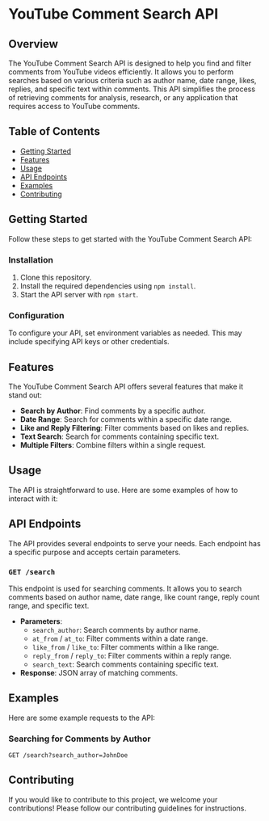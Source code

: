 # YouTube Comment Search API

## Overview

The YouTube Comment Search API is designed to help you find and filter comments from YouTube videos efficiently. It allows you to perform searches based on various criteria such as author name, date range, likes, replies, and specific text within comments. This API simplifies the process of retrieving comments for analysis, research, or any application that requires access to YouTube comments.

## Table of Contents

- [Getting Started](#getting-started)
- [Features](#features)
- [Usage](#usage)
- [API Endpoints](#api-endpoints)
- [Examples](#examples)
- [Contributing](#contributing)


## Getting Started

Follow these steps to get started with the YouTube Comment Search API:

### Installation

1. Clone this repository.
2. Install the required dependencies using `npm install`.
3. Start the API server with `npm start`.

### Configuration

To configure your API, set environment variables as needed. This may include specifying API keys or other credentials.

## Features

The YouTube Comment Search API offers several features that make it stand out:

- **Search by Author**: Find comments by a specific author.
- **Date Range**: Search for comments within a specific date range.
- **Like and Reply Filtering**: Filter comments based on likes and replies.
- **Text Search**: Search for comments containing specific text.
- **Multiple Filters**: Combine filters within a single request.

## Usage

The API is straightforward to use. Here are some examples of how to interact with it:

## API Endpoints

The API provides several endpoints to serve your needs. Each endpoint has a specific purpose and accepts certain parameters.

### `GET /search`

This endpoint is used for searching comments. It allows you to search comments based on author name, date range, like count range, reply count range, and specific text.

- **Parameters**:
  - `search_author`: Search comments by author name.
  - `at_from` / `at_to`: Filter comments within a date range.
  - `like_from` / `like_to`: Filter comments within a like range.
  - `reply_from` / `reply_to`: Filter comments within a reply range.
  - `search_text`: Search comments containing specific text.
- **Response**: JSON array of matching comments.

## Examples

Here are some example requests to the API:

### Searching for Comments by Author
```http
GET /search?search_author=JohnDoe
```
## Contributing

If you would like to contribute to this project, we welcome your contributions! Please follow our contributing guidelines for instructions.
